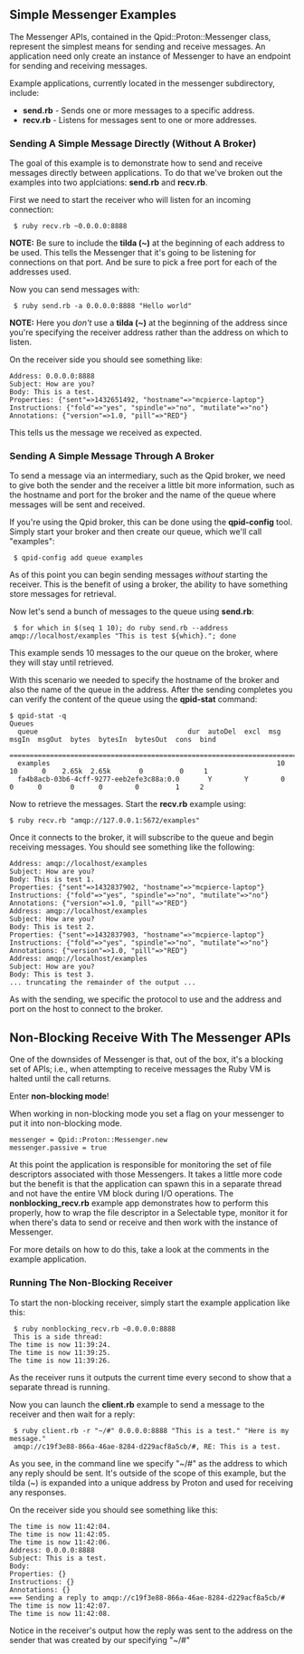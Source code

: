 ## Simple Messenger Examples

The Messenger APIs, contained in the Qpid::Proton::Messenger class, represent the simplest means for sending and receive messages. An application need only create an instance of Messenger to have an endpoint for sending and receiving messages.

Example applications, currently located in the messenger subdirectory, include:

* **send.rb** - Sends one or more messages to a specific address.
* **recv.rb** - Listens for messages sent to one or more addresses.

### Sending A Simple Message Directly (Without A Broker)

The goal of this example is to demonstrate how to send and receive messages directly between applications. To do that we've broken out the examples into two applciations: **send.rb** and **recv.rb**.

First we need to start the receiver who will listen for an incoming connection:

```
 $ ruby recv.rb ~0.0.0.0:8888
```

**NOTE:** Be sure to include the **tilda (~)** at the beginning of each address to be used. This tells the Messenger that it's going to be listening for connections on that port. And be sure to pick a free port for each of the addresses used.

Now you can send messages with:

```
 $ ruby send.rb -a 0.0.0.0:8888 "Hello world"
```

**NOTE:** Here you *don't* use a **tilda (~)** at the beginning of the address since you're specifying the receiver address rather than the address on which to listen.

On the receiver side you should see something like:

```
Address: 0.0.0.0:8888
Subject: How are you?
Body: This is a test.
Properties: {"sent"=>1432651492, "hostname"=>"mcpierce-laptop"}
Instructions: {"fold"=>"yes", "spindle"=>"no", "mutilate"=>"no"}
Annotations: {"version"=>1.0, "pill"=>"RED"}

```

This tells us the message we received as expected.

### Sending A Simple Message Through A Broker

To send a message via an intermediary, such as the Qpid broker, we need to give both the sender and the receiver a little bit more information, such as the hostname and port for the broker and the name of the queue where messages will be sent and received.

If you're using the Qpid broker, this can be done using the **qpid-config**
tool. Simply start your broker and then create our queue, which we'll call "examples":

```
 $ qpid-config add queue examples
```

As of this point you can begin sending messages *without* starting the receiver. This is the benefit of using a broker, the ability to have something store messages for retrieval.

Now let's send a bunch of messages to the queue using **send.rb**:

```
 $ for which in $(seq 1 10); do ruby send.rb --address amqp://localhost/examples "This is test ${which}."; done
```

This example sends 10 messages to the our queue on the broker, where they will stay until retrieved.

With this scenario we needed to specify the hostname of the broker and also the name of the queue in the address. After the sending completes you can verify the content of the queue using the **qpid-stat** command:

```
$ qpid-stat -q
Queues
  queue                                     dur  autoDel  excl  msg   msgIn  msgOut  bytes  bytesIn  bytesOut  cons  bind
  =========================================================================================================================
  examples                                                        10    10      0    2.65k  2.65k       0         0     1
  fa4b8acb-03b6-4cff-9277-eeb2efe3c88a:0.0       Y        Y        0     0      0       0      0        0         1     2
```

Now to retrieve the messages. Start the **recv.rb** example using:

```
$ ruby recv.rb "amqp://127.0.0.1:5672/examples"
```

Once it connects to the broker, it will subscribe to the queue and begin receiving messages. You should see something like the following:

```
Address: amqp://localhost/examples
Subject: How are you?
Body: This is test 1.
Properties: {"sent"=>1432837902, "hostname"=>"mcpierce-laptop"}
Instructions: {"fold"=>"yes", "spindle"=>"no", "mutilate"=>"no"}
Annotations: {"version"=>1.0, "pill"=>"RED"}
Address: amqp://localhost/examples
Subject: How are you?
Body: This is test 2.
Properties: {"sent"=>1432837903, "hostname"=>"mcpierce-laptop"}
Instructions: {"fold"=>"yes", "spindle"=>"no", "mutilate"=>"no"}
Annotations: {"version"=>1.0, "pill"=>"RED"}
Address: amqp://localhost/examples
Subject: How are you?
Body: This is test 3.
... truncating the remainder of the output ...
```

As with the sending, we specific the protocol to use and the address and port on the host to connect to the broker.

##  Non-Blocking Receive With The Messenger APIs

One of the downsides of Messenger is that, out of the box, it's a blocking set of APIs; i.e., when attempting to receive messages the Ruby VM is halted until the call returns.

Enter **non-blocking mode**!

When working in non-blocking mode you set a flag on your messenger to put it into non-blocking mode.

```
messenger = Qpid::Proton::Messenger.new
messenger.passive = true
```

At this point the application is responsible for monitoring the set of file descriptors associated with those Messengers. It takes a little more code but the benefit is that the application can spawn this in a separate thread and not have the entire VM block during I/O operations. The **nonblocking_recv.rb** example app demonstrates how to perform this properly, how to wrap the file descriptor in a Selectable type, monitor it for when there's data to send or receive and then work with the instance of Messenger.

For more details on how to do this, take a look at the comments in the example application.


### Running The Non-Blocking Receiver

To start the non-blocking receiver, simply start the example application like this:

```
 $ ruby nonblocking_recv.rb ~0.0.0.0:8888
 This is a side thread:
The time is now 11:39:24.
The time is now 11:39:25.
The time is now 11:39:26.
```

As the receiver runs it outputs the current time every second to show that a separate thread is running.

Now you can launch the **client.rb** example to send a message to the receiver and then wait for a reply:

```
 $ ruby client.rb -r "~/#" 0.0.0.0:8888 "This is a test." "Here is my message."
 amqp://c19f3e88-866a-46ae-8284-d229acf8a5cb/#, RE: This is a test.
```

As you see, in the command line we specify "~/#" as the address to which any reply should be sent. It's outside of the scope of this example, but the tilda (~) is expanded into a unique address by Proton and used for receiving any responses.

On the receiver side you should see something like this:

```
The time is now 11:42:04.
The time is now 11:42:05.
The time is now 11:42:06.
Address: 0.0.0.0:8888
Subject: This is a test.
Body:
Properties: {}
Instructions: {}
Annotations: {}
=== Sending a reply to amqp://c19f3e88-866a-46ae-8284-d229acf8a5cb/#
The time is now 11:42:07.
The time is now 11:42:08.
```

Notice in the receiver's output how the reply was sent to the address on the sender that was created by our specifying "~/#"
